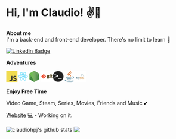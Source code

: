# Hi, I'm Claudio! ✌🚀

**About me**  
I'm a back-end and front-end developer. 
There's no limit to learn 🤯

[![Linkedin Badge](https://img.shields.io/badge/-LinkedIn-blue?style=flat-square&logo=Linkedin&logoColor=white&link=https://www.linkedin.com/in/claudio-henrique-045103b4/)](https://www.linkedin.com/in/claudio-henrique-045103b4/)

**Adventures**

<code><img height="30" src="https://raw.githubusercontent.com/github/explore/80688e429a7d4ef2fca1e82350fe8e3517d3494d/topics/javascript/javascript.png"></code><code><img height="30" src="https://raw.githubusercontent.com/github/explore/80688e429a7d4ef2fca1e82350fe8e3517d3494d/topics/react/react.png"></code><code><img height="30" src="https://raw.githubusercontent.com/github/explore/80688e429a7d4ef2fca1e82350fe8e3517d3494d/topics/nodejs/nodejs.png"></code>  <code><img height="30" src="https://raw.githubusercontent.com/github/explore/80688e429a7d4ef2fca1e82350fe8e3517d3494d/topics/git/git.png"></code><code><img height="30" src="https://raw.githubusercontent.com/github/explore/80688e429a7d4ef2fca1e82350fe8e3517d3494d/topics/terminal/terminal.png"></code><code><img height="30" src="https://raw.githubusercontent.com/github/explore/80688e429a7d4ef2fca1e82350fe8e3517d3494d/topics/java/java.png"></code><code><img height="30" src="https://raw.githubusercontent.com/github/explore/80688e429a7d4ef2fca1e82350fe8e3517d3494d/topics/mysql/mysql.png"></code>

**Enjoy Free Time** 

Video Game, Steam, Series, Movies, Friends and Music 💕


[Website]() 💻 - Working on it. 

<img align="center" src="https://github-readme-stats.vercel.app/api?username=claudiohpj&show_icons=true&theme=material-palenight" alt="claudiohpj's github stats" />   <img align="center" src="https://github-readme-stats.vercel.app/api/top-langs/?username=claudiohpj&layout=compact&theme=material-palenight" />

